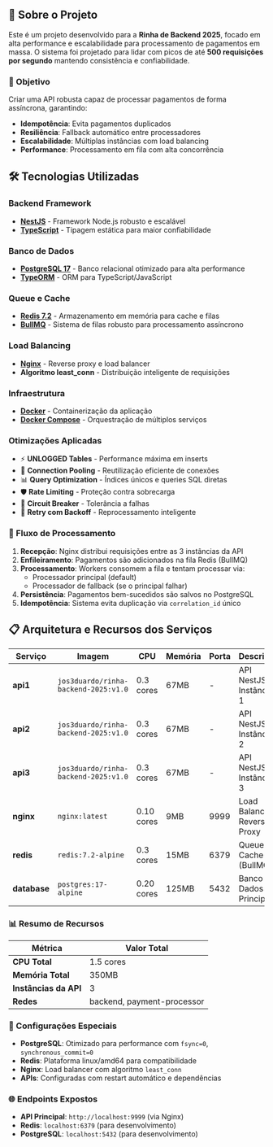 ## 📖 Sobre o Projeto

Este é um projeto desenvolvido para a **Rinha de Backend 2025**, focado em alta performance e escalabilidade para processamento de pagamentos em massa. O sistema foi projetado para lidar com picos de até **500 requisições por segundo** mantendo consistência e confiabilidade.

### 🎯 Objetivo

Criar uma API robusta capaz de processar pagamentos de forma assíncrona, garantindo:

- **Idempotência**: Evita pagamentos duplicados
- **Resiliência**: Fallback automático entre processadores
- **Escalabilidade**: Múltiplas instâncias com load balancing
- **Performance**: Processamento em fila com alta concorrência

## 🛠️ Tecnologias Utilizadas

### **Backend Framework**

- **[NestJS](https://nestjs.com/)** - Framework Node.js robusto e escalável
- **[TypeScript](https://www.typescriptlang.org/)** - Tipagem estática para maior confiabilidade

### **Banco de Dados**

- **[PostgreSQL 17](https://www.postgresql.org/)** - Banco relacional otimizado para alta performance
- **[TypeORM](https://typeorm.io/)** - ORM para TypeScript/JavaScript

### **Queue e Cache**

- **[Redis 7.2](https://redis.io/)** - Armazenamento em memória para cache e filas
- **[BullMQ](https://docs.bullmq.io/)** - Sistema de filas robusto para processamento assíncrono

### **Load Balancing**

- **[Nginx](https://nginx.org/)** - Reverse proxy e load balancer
- **Algoritmo least_conn** - Distribuição inteligente de requisições

### **Infraestrutura**

- **[Docker](https://www.docker.com/)** - Containerização da aplicação
- **[Docker Compose](https://docs.docker.com/compose/)** - Orquestração de múltiplos serviços

### **Otimizações Aplicadas**

- ⚡ **UNLOGGED Tables** - Performance máxima em inserts
- 🔄 **Connection Pooling** - Reutilização eficiente de conexões
- 📊 **Query Optimization** - Índices únicos e queries SQL diretas
- 🛡️ **Rate Limiting** - Proteção contra sobrecarga
- 🔁 **Circuit Breaker** - Tolerância a falhas
- 📝 **Retry com Backoff** - Reprocessamento inteligente

### 🔄 Fluxo de Processamento

1. **Recepção**: Nginx distribui requisições entre as 3 instâncias da API
2. **Enfileiramento**: Pagamentos são adicionados na fila Redis (BullMQ)
3. **Processamento**: Workers consomem a fila e tentam processar via:
   - Processador principal (default)
   - Processador de fallback (se o principal falhar)
4. **Persistência**: Pagamentos bem-sucedidos são salvos no PostgreSQL
5. **Idempotência**: Sistema evita duplicação via `correlation_id` único

## 📋 Arquitetura e Recursos dos Serviços

| Serviço      | Imagem                               | CPU        | Memória | Porta | Descrição                     |
| ------------ | ------------------------------------ | ---------- | ------- | ----- | ----------------------------- |
| **api1**     | `jos3duardo/rinha-backend-2025:v1.0` | 0.3 cores  | 67MB    | -     | API NestJS - Instância 1      |
| **api2**     | `jos3duardo/rinha-backend-2025:v1.0` | 0.3 cores  | 67MB    | -     | API NestJS - Instância 2      |
| **api3**     | `jos3duardo/rinha-backend-2025:v1.0` | 0.3 cores  | 67MB    | -     | API NestJS - Instância 3      |
| **nginx**    | `nginx:latest`                       | 0.10 cores | 9MB     | 9999  | Load Balancer / Reverse Proxy |
| **redis**    | `redis:7.2-alpine`                   | 0.3 cores  | 15MB    | 6379  | Queue e Cache (BullMQ)        |
| **database** | `postgres:17-alpine`                 | 0.20 cores | 125MB   | 5432  | Banco de Dados Principal      |

### 📊 Resumo de Recursos

| Métrica               | Valor Total                |
| --------------------- | -------------------------- |
| **CPU Total**         | 1.5 cores                  |
| **Memória Total**     | 350MB                      |
| **Instâncias da API** | 3                          |
| **Redes**             | backend, payment-processor |

### 🔧 Configurações Especiais

- **PostgreSQL**: Otimizado para performance com `fsync=0`, `synchronous_commit=0`
- **Redis**: Plataforma linux/amd64 para compatibilidade
- **Nginx**: Load balancer com algoritmo `least_conn`
- **APIs**: Configuradas com restart automático e dependências

### 🌐 Endpoints Expostos

- **API Principal**: `http://localhost:9999` (via Nginx)
- **Redis**: `localhost:6379` (para desenvolvimento)
- **PostgreSQL**: `localhost:5432` (para desenvolvimento)
